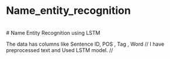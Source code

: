 # Name_entity_recognition
<br>
# Name Entity Recognition using LSTM
<br> 

The data has columns like Sentence ID, POS , Tag , Word 
//
I have preprocessed text and Used LSTM model.
//

